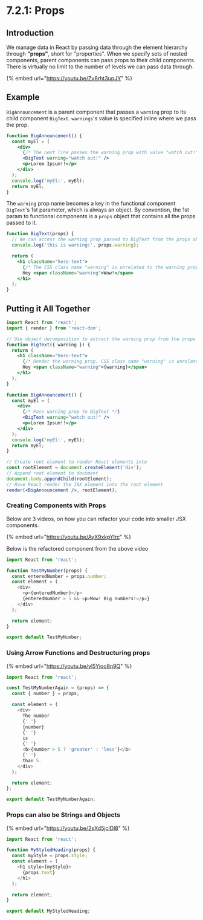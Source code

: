 # 7.2.1: Props

## Introduction

We manage data in React by passing data through the element hierarchy through **"props"**, short for "properties". When we specify sets of nested components, parent components can pass props to their child components. There is virtually no limit to the number of levels we can pass data through.

{% embed url="https://youtu.be/Zv8rht3upJY" %}

## Example

`BigAnnouncement` is a parent component that passes a `warning` prop to its child component `BigText`. `warnings`'s value is specified inline where we pass the prop.

```jsx
function BigAnnouncement() {
  const myEl = (
    <div>
      {/* The next line passes the warning prop with value "watch out!" */}
      <BigText warning="watch out!" />
      <p>Lorem Ipsum!!</p>
    </div>
  );
  console.log('myEl:', myEl);
  return myEl;
}
```

The `warning` prop name becomes a key in the functional component `BigText`'s 1st parameter, which is always an object. By convention, the 1st param to functional components is a `props` object that contains all the props passed to it.

```jsx
function BigText(props) {
  // We can access the warning prop passed to BigText from the props object.
  console.log('this is warning:', props.warning);

  return (
    <h1 className="hero-text">
      {/* The CSS class name "warning" is unrelated to the warning prop */}
      Hey <span className="warning">Wow!</span>
    </h1>
  );
}
```

## Putting it All Together

```jsx
import React from 'react';
import { render } from 'react-dom';

// Use object decomposition to extract the warning prop from the props param.
function BigText({ warning }) {
  return (
    <h1 className="hero-text">
      {/* Render the warning prop. CSS class name "warning" is unrelated. */}
      Hey <span className="warning">{warning}</span>
    </h1>
  );
}

function BigAnnouncement() {
  const myEl = (
    <div>
      {/* Pass warning prop to BigText */}
      <BigText warning="watch out!" />
      <p>Lorem Ipsum!!</p>
    </div>
  );
  console.log('myEl:', myEl);
  return myEl;
}

// Create root element to render React elements into
const rootElement = document.createElement('div');
// Append root element to document
document.body.appendChild(rootElement);
// Have React render the JSX element into the root element
render(<BigAnnouncement />, rootElement);
```

### Creating Components with Props

Below are 3 videos, on how you can refactor your code into smaller JSX components.&#x20;

{% embed url="https://youtu.be/AyX9xkpYIrc" %}

Below is the refactored component from the above video

```javascript
import React from 'react';

function TestMyNumber(props) {
  const enteredNumber = props.number;
  const element = (
    <div>
      <p>{enteredNumber}</p>
      {enteredNumber > 5 && <p>Wow! Big numbers!</p>}
    </div>
  );

  return element;
}

export default TestMyNumber;

```

### Using Arrow Functions and Destructuring props

{% embed url="https://youtu.be/yl5Yioo8n9Q" %}

```javascript
import React from 'react';

const TestMyNumberAgain = (props) => {
  const { number } = props;

  const element = (
    <div>
      The number
      {' '}
      {number}
      {' '}
      is
      {' '}
      <b>{number > 5 ? 'greater' : 'less'}</b>
      {' '}
      than 5.
    </div>
  );

  return element;
};

export default TestMyNumberAgain;

```

### Props can also be Strings and Objects

{% embed url="https://youtu.be/2xXd5jcIDl8" %}

```javascript
import React from 'react';

function MyStyledHeading(props) {
  const myStyle = props.style;
  const element = (
    <h1 style={myStyle}>
      {props.text}
    </h1>
  );

  return element;
}

export default MyStyledHeading;

```
